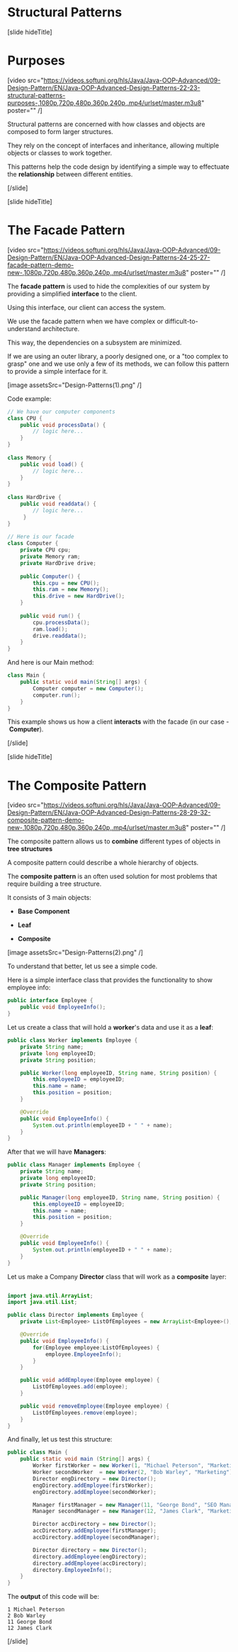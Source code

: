 # Structural Patterns

[slide hideTitle]

# Purposes

[video src="https://videos.softuni.org/hls/Java/Java-OOP-Advanced/09-Design-Pattern/EN/Java-OOP-Advanced-Design-Patterns-22-23-structural-patterns-purposes-,1080p,720p,480p,360p,240p,.mp4/urlset/master.m3u8" poster="" /]

Structural patterns are concerned with how classes and objects are composed to form larger structures.

They rely on the concept of interfaces and inheritance, allowing multiple objects or classes to work together.

This patterns help the code design by identifying a simple way to effectuate the **relationship** between different entities.

[/slide]

[slide hideTitle]

# The Facade Pattern

[video src="https://videos.softuni.org/hls/Java/Java-OOP-Advanced/09-Design-Pattern/EN/Java-OOP-Advanced-Design-Patterns-24-25-27-facade-pattern-demo-new-,1080p,720p,480p,360p,240p,.mp4/urlset/master.m3u8" poster="" /]

The **facade pattern** is used to hide the complexities of our system by providing a simplified **interface** to the client. 

Using this interface, our client can access the system.

We use the facade pattern when we have complex or difficult-to-understand architecture.

This way, the dependencies on a subsystem are minimized.

If we are using an outer library, a poorly designed one, or a "too complex tо grasp" one and we use only a few of its methods, we can follow this pattern to provide a simple interface for it.

[image assetsSrc="Design-Patterns(1).png" /]

Code example:

``` java
// We have our computer components
class CPU {
    public void processData() {
        // logic here...
    }
}
 
class Memory {
    public void load() { 
        // logic here...
    }
}
 
class HardDrive {
    public void readdata() {
        // logic here...
     }
}
 
// Here is our facade
class Computer {
    private CPU cpu;
    private Memory ram;
    private HardDrive drive;
 
    public Computer() {
        this.cpu = new CPU();
        this.ram = new Memory();
        this.drive = new HardDrive();
    }
 
    public void run() {
        cpu.processData();
        ram.load();
        drive.readdata();
    }
}
```

And here is our Main method:
``` java
class Main {
    public static void main(String[] args) {
        Computer computer = new Computer();
        computer.run();
    }
}
```

This example shows us how a client **interacts** with the facade (in our case - **Computer**).

[/slide]

[slide hideTitle]

# The Composite Pattern

[video src="https://videos.softuni.org/hls/Java/Java-OOP-Advanced/09-Design-Pattern/EN/Java-OOP-Advanced-Design-Patterns-28-29-32-composite-pattern-demo-new-,1080p,720p,480p,360p,240p,.mp4/urlset/master.m3u8" poster="" /]

The composite pattern allows us to **combine** different types of objects in **tree structures**

А composite pattern could describe a whole hierarchy of objects.

The **composite pattern** is an often used solution for most problems that require building a tree structure.

It consists of 3 main objects:

- **Base Component**

- **Leaf**

- **Composite**

[image assetsSrc="Design-Patterns(2).png" /]

To understand that better, let us see a simple code.

Here is a simple interface class that provides the functionality to show employee info:

``` java
public interface Employee {
    public void EmployeeInfo();
}
```

Let us create a class that will hold a **worker**'s data and use it as a **leaf**:

``` java
public class Worker implements Employee {
    private String name;
    private long employeeID;
    private String position;

    public Worker(long employeeID, String name, String position) {
        this.employeeID = employeeID;
        this.name = name;
        this.position = position;
    }

    @Override
    public void EmployeeInfo() {
        System.out.println(employeeID + " " + name);
    }
}
```

After that we will have **Managers**:

``` java
public class Manager implements Employee {
    private String name;
    private long employeeID;
    private String position;

    public Manager(long employeeID, String name, String position) {
        this.employeeID = employeeID;
        this.name = name;
        this.position = position;
    }

    @Override
    public void EmployeeInfo() {
        System.out.println(employeeID + " " + name);
    }
}
```

Let us make a Company **Director** class that will work as a **composite** layer:

``` java

import java.util.ArrayList;
import java.util.List;

public class Director implements Employee {
    private List<Employee> ListOfEmployees = new ArrayList<Employee>();

    @Override
    public void EmployeeInfo() {
        for(Employee employee:ListOfEmployees) {
            employee.EmployeeInfo();
        }
    }

    public void addEmployee(Employee employee) {
        ListOfEmployees.add(employee);
    }

    public void removeEmployee(Employee employee) {
        ListOfEmployees.remove(employee);
    }
}
```

And finally, let us test this structure:

``` java
public class Main {
    public static void main (String[] args) {
        Worker firstWorker = new Worker(1, "Michael Peterson", "Marketing");
        Worker secondWorker  = new Worker(2, "Bob Warley", "Marketing");
        Director engDirectory = new Director();
        engDirectory.addEmployee(firstWorker);
        engDirectory.addEmployee(secondWorker);

        Manager firstManager = new Manager(11, "George Bond", "SEO Manager");
        Manager secondManager = new Manager(12, "James Clark", "Marketing Manager");

        Director accDirectory = new Director();
        accDirectory.addEmployee(firstManager);
        accDirectory.addEmployee(secondManager);

        Director directory = new Director();
        directory.addEmployee(engDirectory);
        directory.addEmployee(accDirectory);
        directory.EmployeeInfo();
    }
}
```

The **output** of this code will be:

```
1 Michael Peterson
2 Bob Warley
11 George Bond
12 James Clark
```
[/slide]
